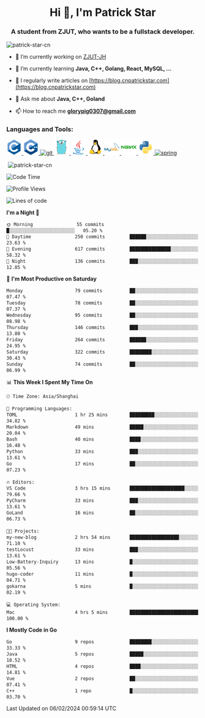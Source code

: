 <h1 align="center">Hi 👋, I'm Patrick Star</h1>
<h3 align="center">A student from ZJUT, who wants to be a fullstack developer.</h3>

<p align="left"> <img src="https://komarev.com/ghpvc/?username=patrick-star-cn&label=Profile%20views&color=0e75b6&style=flat" alt="patrick-star-cn" /> </p>

- 🔭 I’m currently working on [ZJUT-JH](https://github.com/zjutjh)

- 🌱 I’m currently learning **Java, C++, Golang, React, MySQL, ...**

- 📝 I regularly write articles on [https://blog.cnpatrickstar.com](https://blog.cnpatrickstar.com)

- 💬 Ask me about **Java, C++, Goland**

- 📫 How to reach me **glorypig0307@gmail.com**


<h3 align="left">Languages and Tools:</h3>
<p align="left"> 
  <a href="https://www.cprogramming.com/" target="_blank" rel="noreferrer"> 
    <img src="https://raw.githubusercontent.com/devicons/devicon/master/icons/c/c-original.svg" alt="c" width="40" height="40"/> 
  </a> 
  <a href="https://www.w3schools.com/cpp/" target="_blank" rel="noreferrer"> 
    <img src="https://raw.githubusercontent.com/devicons/devicon/master/icons/cplusplus/cplusplus-original.svg" alt="cplusplus" width="40" height="40"/> 
  </a> 
  <a href="https://git-scm.com/" target="_blank" rel="noreferrer"> 
    <img src="https://www.vectorlogo.zone/logos/git-scm/git-scm-icon.svg" alt="git" width="40" height="40"/> 
  </a> 
  <a href="https://golang.org" target="_blank" rel="noreferrer"> 
    <img src="https://raw.githubusercontent.com/devicons/devicon/master/icons/go/go-original.svg" alt="go" width="40" height="40"/> 
  </a> 
  <a href="https://www.java.com" target="_blank" rel="noreferrer"> 
    <img src="https://raw.githubusercontent.com/devicons/devicon/master/icons/java/java-original.svg" alt="java" width="40" height="40"/> 
  </a> 
  <a href="https://www.linux.org/" target="_blank" rel="noreferrer"> 
    <img src="https://raw.githubusercontent.com/devicons/devicon/master/icons/linux/linux-original.svg" alt="linux" width="40" height="40"/> 
  </a> 
  <a href="https://www.mysql.com/" target="_blank" rel="noreferrer"> 
    <img src="https://raw.githubusercontent.com/devicons/devicon/master/icons/mysql/mysql-original-wordmark.svg" alt="mysql" width="40" height="40"/> 
  </a> 
  <a href="https://www.nginx.com" target="_blank" rel="noreferrer"> 
    <img src="https://raw.githubusercontent.com/devicons/devicon/master/icons/nginx/nginx-original.svg" alt="nginx" width="40" height="40"/> 
  </a> 
  <a href="https://www.python.org" target="_blank" rel="noreferrer"> 
    <img src="https://raw.githubusercontent.com/devicons/devicon/master/icons/python/python-original.svg" alt="python" width="40" height="40"/> 
  </a> 
  <a href="https://spring.io/" target="_blank" rel="noreferrer"> 
    <img src="https://www.vectorlogo.zone/logos/springio/springio-icon.svg" alt="spring" width="40" height="40"/> 
  </a>
</p>

<p>&nbsp;<img align="center" src="https://github-readme-stats.vercel.app/api?username=patrick-star-cn&show_icons=true&locale=en" alt="patrick-star-cn" /></p>

<!--START_SECTION:waka-->
![Code Time](http://img.shields.io/badge/Code%20Time-545%20hrs%2041%20mins-blue)

![Profile Views](http://img.shields.io/badge/Profile%20Views-0-blue)

![Lines of code](https://img.shields.io/badge/From%20Hello%20World%20I%27ve%20Written-5.2%20million%20lines%20of%20code-blue)

**I'm a Night 🦉** 

```text
🌞 Morning                55 commits          █░░░░░░░░░░░░░░░░░░░░░░░░   05.20 % 
🌆 Daytime                250 commits         ██████░░░░░░░░░░░░░░░░░░░   23.63 % 
🌃 Evening                617 commits         ███████████████░░░░░░░░░░   58.32 % 
🌙 Night                  136 commits         ███░░░░░░░░░░░░░░░░░░░░░░   12.85 % 
```
📅 **I'm Most Productive on Saturday** 

```text
Monday                   79 commits          ██░░░░░░░░░░░░░░░░░░░░░░░   07.47 % 
Tuesday                  78 commits          ██░░░░░░░░░░░░░░░░░░░░░░░   07.37 % 
Wednesday                95 commits          ██░░░░░░░░░░░░░░░░░░░░░░░   08.98 % 
Thursday                 146 commits         ███░░░░░░░░░░░░░░░░░░░░░░   13.80 % 
Friday                   264 commits         ██████░░░░░░░░░░░░░░░░░░░   24.95 % 
Saturday                 322 commits         ████████░░░░░░░░░░░░░░░░░   30.43 % 
Sunday                   74 commits          ██░░░░░░░░░░░░░░░░░░░░░░░   06.99 % 
```


📊 **This Week I Spent My Time On** 

```text
🕑︎ Time Zone: Asia/Shanghai

💬 Programming Languages: 
TOML                     1 hr 25 mins        █████████░░░░░░░░░░░░░░░░   34.82 % 
Markdown                 49 mins             █████░░░░░░░░░░░░░░░░░░░░   20.04 % 
Bash                     40 mins             ████░░░░░░░░░░░░░░░░░░░░░   16.48 % 
Python                   33 mins             ███░░░░░░░░░░░░░░░░░░░░░░   13.61 % 
Go                       17 mins             ██░░░░░░░░░░░░░░░░░░░░░░░   07.23 % 

🔥 Editors: 
VS Code                  3 hrs 15 mins       ████████████████████░░░░░   79.66 % 
PyCharm                  33 mins             ███░░░░░░░░░░░░░░░░░░░░░░   13.61 % 
GoLand                   16 mins             ██░░░░░░░░░░░░░░░░░░░░░░░   06.73 % 

🐱‍💻 Projects: 
my-new-blog              2 hrs 54 mins       ██████████████████░░░░░░░   71.10 % 
testLocust               33 mins             ███░░░░░░░░░░░░░░░░░░░░░░   13.61 % 
Low-Battery-Inquiry      13 mins             █░░░░░░░░░░░░░░░░░░░░░░░░   05.56 % 
hugo-coder               11 mins             █░░░░░░░░░░░░░░░░░░░░░░░░   04.71 % 
gokarna                  5 mins              █░░░░░░░░░░░░░░░░░░░░░░░░   02.19 % 

💻 Operating System: 
Mac                      4 hrs 5 mins        █████████████████████████   100.00 % 
```

**I Mostly Code in Go** 

```text
Go                       9 repos             ████████░░░░░░░░░░░░░░░░░   33.33 % 
Java                     5 repos             █████░░░░░░░░░░░░░░░░░░░░   18.52 % 
HTML                     4 repos             ████░░░░░░░░░░░░░░░░░░░░░   14.81 % 
Vue                      2 repos             ██░░░░░░░░░░░░░░░░░░░░░░░   07.41 % 
C++                      1 repo              █░░░░░░░░░░░░░░░░░░░░░░░░   03.70 % 
```




 Last Updated on 06/02/2024 00:59:14 UTC
<!--END_SECTION:waka-->
